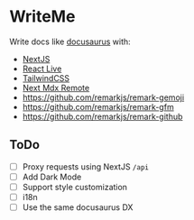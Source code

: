 # WriteMe

Write docs like [docusaurus](https://docusaurus.io/) with:

- [NextJS](https://nextjs.org/)
- [React Live](https://github.com/FormidableLabs/react-live)
- [TailwindCSS](https://tailwindcss.com/)
- [Next Mdx Remote](https://github.com/hashicorp/next-mdx-remote)
- https://github.com/remarkjs/remark-gemoji
- https://github.com/remarkjs/remark-gfm
- https://github.com/remarkjs/remark-github

## ToDo

- [ ] Proxy requests using NextJS `/api`
- [ ] Add Dark Mode
- [ ] Support style customization
- [ ] i18n
- [ ] Use the same docusaurus DX